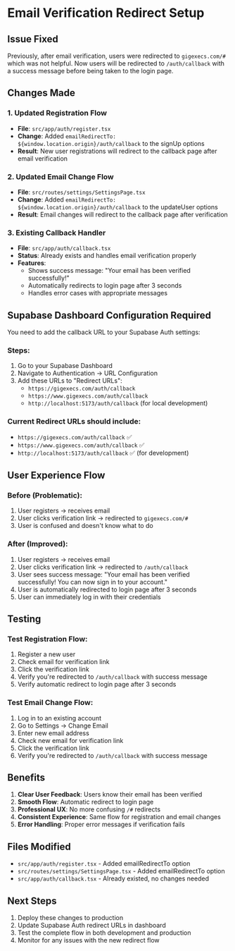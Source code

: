 # Email Verification Redirect Setup

## Issue Fixed
Previously, after email verification, users were redirected to `gigexecs.com/#` which was not helpful. Now users will be redirected to `/auth/callback` with a success message before being taken to the login page.

## Changes Made

### 1. Updated Registration Flow
- **File**: `src/app/auth/register.tsx`
- **Change**: Added `emailRedirectTo: ${window.location.origin}/auth/callback` to the signUp options
- **Result**: New user registrations will redirect to the callback page after email verification

### 2. Updated Email Change Flow
- **File**: `src/routes/settings/SettingsPage.tsx`
- **Change**: Added `emailRedirectTo: ${window.location.origin}/auth/callback` to the updateUser options
- **Result**: Email changes will redirect to the callback page after verification

### 3. Existing Callback Handler
- **File**: `src/app/auth/callback.tsx`
- **Status**: Already exists and handles email verification properly
- **Features**:
  - Shows success message: "Your email has been verified successfully!"
  - Automatically redirects to login page after 3 seconds
  - Handles error cases with appropriate messages

## Supabase Dashboard Configuration Required

You need to add the callback URL to your Supabase Auth settings:

### Steps:
1. Go to your Supabase Dashboard
2. Navigate to Authentication → URL Configuration
3. Add these URLs to "Redirect URLs":
   - `https://gigexecs.com/auth/callback`
   - `https://www.gigexecs.com/auth/callback`
   - `http://localhost:5173/auth/callback` (for local development)

### Current Redirect URLs should include:
- `https://gigexecs.com/auth/callback` ✅
- `https://www.gigexecs.com/auth/callback` ✅
- `http://localhost:5173/auth/callback` ✅ (for development)

## User Experience Flow

### Before (Problematic):
1. User registers → receives email
2. User clicks verification link → redirected to `gigexecs.com/#`
3. User is confused and doesn't know what to do

### After (Improved):
1. User registers → receives email
2. User clicks verification link → redirected to `/auth/callback`
3. User sees success message: "Your email has been verified successfully! You can now sign in to your account."
4. User is automatically redirected to login page after 3 seconds
5. User can immediately log in with their credentials

## Testing

### Test Registration Flow:
1. Register a new user
2. Check email for verification link
3. Click the verification link
4. Verify you're redirected to `/auth/callback` with success message
5. Verify automatic redirect to login page after 3 seconds

### Test Email Change Flow:
1. Log in to an existing account
2. Go to Settings → Change Email
3. Enter new email address
4. Check new email for verification link
5. Click the verification link
6. Verify you're redirected to `/auth/callback` with success message

## Benefits

1. **Clear User Feedback**: Users know their email has been verified
2. **Smooth Flow**: Automatic redirect to login page
3. **Professional UX**: No more confusing `/#` redirects
4. **Consistent Experience**: Same flow for registration and email changes
5. **Error Handling**: Proper error messages if verification fails

## Files Modified

- `src/app/auth/register.tsx` - Added emailRedirectTo option
- `src/routes/settings/SettingsPage.tsx` - Added emailRedirectTo option
- `src/app/auth/callback.tsx` - Already existed, no changes needed

## Next Steps

1. Deploy these changes to production
2. Update Supabase Auth redirect URLs in dashboard
3. Test the complete flow in both development and production
4. Monitor for any issues with the new redirect flow
